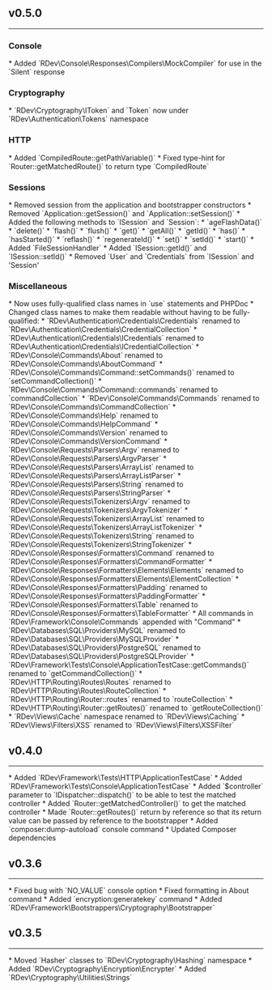 <h2>v0.5.0</h2>
<hr>
<h3>Console</h3>
* Added `RDev\Console\Responses\Compilers\MockCompiler` for use in the `Silent` response

<h3>Cryptography</h3>
* `RDev\Cryptography\IToken` and `Token` now under `RDev\Authentication\Tokens` namespace

<h3>HTTP</h3>
* Added `CompiledRoute::getPathVariable()`
* Fixed type-hint for `Router::getMatchedRoute()` to return type `CompiledRoute`

<h3>Sessions</h3>
* Removed session from the application and bootstrapper constructors
  * Removed `Application::getSession()` and `Application::setSession()`
* Added the following methods to `ISession` and `Session`:
  * `ageFlashData()`
  * `delete()`
  * `flash()`
  * `flush()`
  * `get()`
  * `getAll()`
  * `getId()`
  * `has()`
  * `hasStarted()`
  * `reflash()`
  * `regenerateId()`
  * `set()`
  * `setId()`
  * `start()`
* Added `FileSessionHandler`
* Added `ISession::getId()` and `ISession::setId()`
* Removed `User` and `Credentials` from `ISession` and 'Session'

<h3>Miscellaneous</h3>
* Now uses fully-qualified class names in `use` statements and PHPDoc
* Changed class names to make them readable without having to be fully-qualified:
  * `RDev\Authentication\Credentials\Credentials` renamed to `RDev\Authentication\Credentials\CredentialCollection`
  * `RDev\Authentication\Credentials\ICredentials` renamed to `RDev\Authentication\Credentials\ICredentialCollection`
  * `RDev\Console\Commands\About` renamed to `RDev\Console\Commands\AboutCommand`
  * `RDev\Console\Commands\Command::setCommands()` renamed to `setCommandCollection()`
  * `RDev\Console\Commands\Command::commands` renamed to `commandCollection`
  * `RDev\Console\Commands\Commands` renamed to `RDev\Console\Commands\CommandCollection`
  * `RDev\Console\Commands\Help` renamed to `RDev\Console\Commands\HelpCommand`
  * `RDev\Console\Commands\Version` renamed to `RDev\Console\Commands\VersionCommand`
  * `RDev\Console\Requests\Parsers\Argv` renamed to `RDev\Console\Requests\Parsers\ArgvParser`
  * `RDev\Console\Requests\Parsers\ArrayList` renamed to `RDev\Console\Requests\Parsers\ArrayListParser`
  * `RDev\Console\Requests\Parsers\String` renamed to `RDev\Console\Requests\Parsers\StringParser`
  * `RDev\Console\Requests\Tokenizers\Argv` renamed to `RDev\Console\Requests\Tokenizers\ArgvTokenizer`
  * `RDev\Console\Requests\Tokenizers\ArrayList` renamed to `RDev\Console\Requests\Tokenizers\ArrayListTokenizer`
  * `RDev\Console\Requests\Tokenizers\String` renamed to `RDev\Console\Requests\Tokenizers\StringTokenizer`
  * `RDev\Console\Responses\Formatters\Command` renamed to `RDev\Console\Responses\Formatters\CommandFormatter`
  * `RDev\Console\Responses\Formatters\Elements\Elements` renamed to `RDev\Console\Responses\Formatters\Elements\ElementCollection`
  * `RDev\Console\Responses\Formatters\Padding` renamed to `RDev\Console\Responses\Formatters\PaddingFormatter`
  * `RDev\Console\Responses\Formatters\Table` renamed to `RDev\Console\Responses\Formatters\TableFormatter`
  * All commands in `RDev\Framework\Console\Commands` appended with "Command"
  * `RDev\Databases\SQL\Providers\MySQL` renamed to `RDev\Databases\SQL\Providers\MySQLProvider`
  * `RDev\Databases\SQL\Providers\PostgreSQL` renamed to `RDev\Databases\SQL\Providers\PostgreSQLProvider`
  * `RDev\Framework\Tests\Console\ApplicationTestCase::getCommands()` renamed to `getCommandCollection()`
  * `RDev\HTTP\Routing\Routes\Routes` renamed to `RDev\HTTP\Routing\Routes\RouteCollection`
  * `RDev\HTTP\Routing\Router::routes` renamed to `routeCollection`
  * `RDev\HTTP\Routing\Router::getRoutes()` renamed to `getRouteCollection()`
  * `RDev\Views\Cache` namespace renamed to `RDev\Views\Caching`
  * `RDev\Views\Filters\XSS` renamed to `RDev\Views\Filters\XSSFilter`

<h2>v0.4.0</h2>
<hr>
* Added `RDev\Framework\Tests\HTTP\ApplicationTestCase`
* Added `RDev\Framework\Tests\Console\ApplicationTestCase`
* Added `$controller` parameter to `IDispatcher::dispatch()` to be able to test the matched controller
* Added `Router::getMatchedController()` to get the matched controller
* Made `Router::getRoutes()` return by reference so that its return value can be passed by reference to the bootstrapper
* Added `composer:dump-autoload` console command
* Updated Composer dependencies

<h2>v0.3.6</h2>
<hr>
* Fixed bug with `NO_VALUE` console option
* Fixed formatting in About command
* Added `encryption:generatekey` command
* Added `RDev\Framework\Bootstrappers\Cryptography\Bootstrapper`

<h2>v0.3.5</h2>
<hr>
* Moved `Hasher` classes to `RDev\Cryptography\Hashing` namespace
* Added `RDev\Cryptography\Encryption\Encrypter`
* Added `RDev\Cryptography\Utilities\Strings`